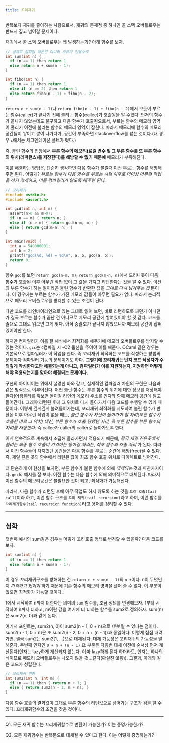 ```yaml
---
title: 꼬리재귀
---
```


반복보다 재귀를 좋아하는 사람으로서, 재귀의 문제점 중 하나인 콜 스텍 오버플로우는 반드시 짚고 넘어갈 문제이다.

재귀에서 콜 스텍 오버플로우는 왜 발생하는가? 아래 함수를 보자.

```c
// 실제로 컴파일 해본건 아니라 오류가 있을수도
int sum(int n) {
  if (n == 1) then return 1
  else return n + sum(n - 1);
}

int fibo(int n) {
  if (n == 1) then return 1
  else if (n == 2) then return 1
  else return fibo(n - 1) + fibo(n - 2);
}
```

`return n + sum(n - 1)`나 `return fibo(n - 1) + fibo(n - 2)`에서 보듯이 부르는 함수(caller)가 끝나기 전에 불리는 함수(callee)가 호출됨을 알 수있다. 먼저의 함수가 끝나지 않았는데도 불구하고 다음 함수가 호출됨으로서, 부르는 함수의 메모리 영역이 풀리기 이전에 불리는 함수의 메모리 영역이 잡힌다. 따라서 메모리에 함수의 메모리 공간들이 쌓이고 쌓여 나가다가, 공간이 부족하면 stackoverflow를 뱉는 것이다.(내 경우 `c`에서는 세그멘테이션 폴트가 떴다.)

즉, 불린 함수의 입장에서 **부른 함수의 메모리(로컬 변수 및 그 부른 함수를 또 부른 함수의 위치(레퍼런스)를 저장한다)를 해방할 수 없기 때문에** 메모리가 부족해진다.

이를 해결하는 방법은, 단순히 생각하면 다음 함수가 불릴때 이전 부르는 함수를 해방해주면 된다. 어떻게? *부르는 함수가 다음 함수를 부르는 시점 이후로 더이상 아무런 작업을 하지 않게하고, 이를 컴파일러가 알도록 해주면 된다.*

```c
// 꼬리재귀
#include <stdio.h>
#include <assert.h>

int gcd(int n, int m) {
  assert(n>0 && m>0);
  if (n == m) { return n; }
  else if (n > m) { return gcd(n-m, m); }
  else { return gcd(m-n, n); }
}

int main(void) {
  int a = 540000001;
  int b = 2;
  printf("gcd(%d, %d) = %d\n", a, b, gcd(a, b));
  return 0;
}
```

함수 `gcd`를 보면 `return gcd(n-m, m)`, `return gcd(m-n, n)`에서 드러나듯이 다음 함수가 호출된 이후 아무런 작업 없이 그 값을 가지고 리턴한다는 것을 알 수 있다. 이전의 부른 함수가 하는 일이라곤 불린 함수가 반환한 값을 *그대로 다시 넘겨주는 것* 뿐이다. 이 경우에는 부르는 함수가 가진 메모리 값들이 아무런 필요가 없다. 따라서 논리적으로 메모리 오버플로우를 방지할 수 있는 조건이 된다.

다만 코드를 라인바이라인으로 있는 그대로 읽어 보면, 바로 리턴하도록 짜던가 아니던가 결국 부르는 함수가 끝난 건 아니므로 메모리 공간에 쌓여있어야 할 것 같다. 코드를 줄대로 그대로 읽으면 그게 맞다. 아직 중괄호가 끝나지 않았으니까 메모리 공간이 잡혀있어야만 한다.

하지만 컴파일러가 이를 잘 해석해서 최적화를 해주기에 메모리 오버플로우를 방지할 수 있는 것이다. `gcc`는 `C`컴파일 시 -O2 옵션을 주어야 이를 해준다. OCaml 같은 경우는 기본적으로 컴파일러가 이 작업을 한다. 즉 꼬리재귀 최적화는 코드를 작성하는 방법의 문제이자 컴파일러 기능의 문제이기도 하다. **그렇기에 꼬리재귀는 단지 코드 작성자가 주의깊게 작성한다고만 해결되는게 아니고, 컴파일러가 이를 지원하는지, 지원하면 어떻게 해야 적용되는지를 알아야 해결되는 문제이다.**

구현의 아이디어는 위에서 설명한 바와 같고, 실제적인 컴파일러 차원의 구현은 다음과 같은 방식으로 이루어진다. 어떤 불린 함수는 부른 함수의 위치에 대한 정보를 저장해야한다(어셈블리를 까보면 돌아갈 라인의 메모리 주소를 인자와 함께 메모리 공간에 달고 들어간다). 그래야 리턴된 후에 그 위치로 다시 돌아가서 다음 코드를 수행할 수 있기 때문이다. 이렇게 깊게깊게 불려들어가는데, 꼬리재귀 최적화를 시도하여 불린 함수가 반환된 이후 아무런 작업이 없을 때는, *불린 함수가 자신이 돌아가야 할 자리(부른 함수가 호출한 바로 그 위치) 대신, 부른 함수가 호출 당했던 자리, 즉 부른 함수를 부른 함수의 자리를 저장한다.* 즉 callee가 caller의 caller로 돌아가도록 한다.

이게 연속적으로 계속해서 소급해 올라가면서 적용되기 때문에, *결국 제일 깊은곳에서 불리는 최종 함수 호출이 기억하는 돌아갈 자리는, 최초 함수의 호출 자리* 가 된다. 따라서 이전 함수들이 차지했던 공간들은 다음 함수를 부르는 순간에 해방(free)될 수 있다. 즉, 제일 깊은 곳의 함수에서 리턴된 값이 최초 함수 호출 위치로 다이렉트로 넘어간다.

더 단순하게 이 현상을 보자면, 부른 함수가 불린 함수에 의해 *대체되는* 것과 마찬가지이다. `gdc`의 예시를 잘 보자. 이전 함수는 다음 함수에 의해 의미적으로 대체된다. 따라서 이전 함수의 메모리공간은 불필요한 것이 되고, 최적화가 가능해진다.

따라서, 다음 함수가 리턴된 후에 아무 작업도 하지 않도록 하는 것을 `꼬리 호출(tail call)`이라 하고, 이런 함수 구조를 `꼬리 재귀(tail recursion)`라고 하며, 이런 함수를 `꼬리재귀함수(tail recursion function)`라고 용어를 정리할 수 있다.

---

## 심화

첫번째 예시의 sum같은 경우는 어떻게 꼬리호출 형태로 변경할 수 있을까? 다음 코드를 보자.

```c
int sum(int n) {
  if (n == 1) then return 1
  else return n + sum(n - 1);
}
```

이 경우 꼬리재귀구조를 방해하는 건 `return n + sum(n - 1)`의 `n +`이다. n이 무엇인지 *기억하고 있어야* 하기 때문에 기존 함수의 메모리 영역을 풀어 줄 수 없다. 이 부분이 없으면 최적화가 가능할 것이다.

1에서 시작하여 n까지 더한다는 의미의 `sum` 함수를, 조금 정의를 변경해보자. 1부터 시작하여 n까지 더하고, m이란 값을 여기에 더 더하는 함수를 sum2로 정의하자. sum(n)은 sum2(n, 0)과 같게 된다.

여기서 포인트는, sum2(n, 0)이 sum2(n - 1, 0 + n)으로 *대체* 될 수 있다는 점이다. sum2(n - 1, 0 + n)은 또 sum2(n - 2, 0 + n + (n - 1))과 동일하다. 이렇게 점점 내려가면, 결국 sum2는 sum2(1, ...)으로 대체된다. 대체 가능성은 꼬리재귀의 가능성을 말해준다. 두번째 인자인 `0 + n + (n - 1)` 요 부분은 다음번 대체 이전에 순서상 먼저 계산된다(인자는 lazy하게 계산되지 않는다. 아마 lazy하게 된다 하더라도, 인자는 하나의 식이므로 메모리 오버플로우는 나오지 않을 것...같다(확실친 않음)). 그결과, 아래와 같은 코드가 성립한다.

```c
// 꼬리재귀 변환
int sum2(int n, int m) {
  if (n == 1) then { return m + 1; }
  else { return sum2(n - 1, m + n); }
}
```

다음 함수 호출의 결과값이 그대로 부른 함수의 리턴값으로 넘어가는 구조가 됨을 알 수 있다. 꼬리재귀함수의 조건을 갖춘 것이다.

---

Q1. 모든 재귀 함수는 꼬리재귀함수로 변환이 가능한가? 이는 증명가능한가?

Q2. 모든 재귀함수는 반복문으로 대체될 수 있다고 한다. 이는 어떻게 증명하는가?

